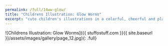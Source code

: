 ```yaml
---
permalink: /full/14ww-glow/
title: "Childrens Illustration: Glow Worms"
excerpt: "cute children's illustrations in a colorful, cheerful and playful setting, bringing a bright smile to the kid inside."
---
```


![Childrens Illustration: Glow Worms]({{ stuffostuff.com }}{{ site.baseurl }}/assets/images/gallery/page_12.jpg){: .full}